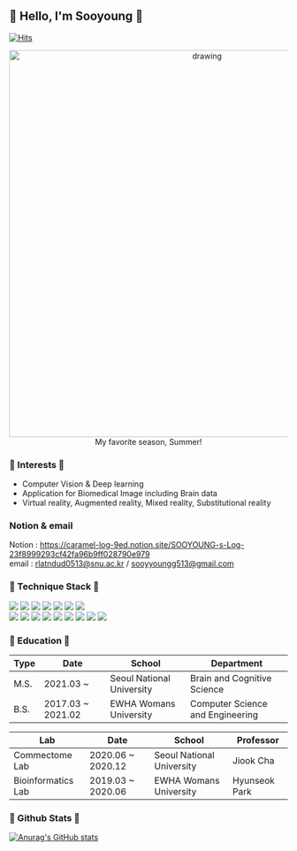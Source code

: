 
<!--
**Sooyyoungg/Sooyyoungg** is a ✨ _special_ ✨ repository because its `README.md` (this file) appears on your GitHub profile.

Here are some ideas to get you started:

- 🔭 I’m currently working on ...
- 🌱 I’m currently learning ...
- 👯 I’m looking to collaborate on ...
- 🤔 I’m looking for help with ...
- 💬 Ask me about ...
- 📫 How to reach me: ...
- 😄 Pronouns: ...
- ⚡ Fun fact: ...
-->
  
## 🍑 Hello, I'm Sooyoung 🍑
[![Hits](https://hits.seeyoufarm.com/api/count/incr/badge.svg?url=https%3A%2F%2Fgithub.com%2FSooyyoungg&count_bg=%23FFC3CF&title_bg=%23FF4159&icon=nim.svg&icon_color=%23E7E7E7&title=hits&edge_flat=false)](https://hits.seeyoufarm.com)

<div align="center">
<img src='[https://frog00.tistory.com/66](https://t1.daumcdn.net/cfile/tistory/9998D53B5A9ACE6206)' alt="drawing" width="700"/>    </div>      
<div align="center">My favorite season, Summer!</div>

  
### 🌸 Interests 🌸
* Computer Vision & Deep learning      
* Application for Biomedical Image including Brain data
* Virtual reality, Augmented reality, Mixed reality, Substitutional reality       


### Notion & email
Notion : <https://caramel-log-9ed.notion.site/SOOYOUNG-s-Log-23f8999293cf42fa96b9ff028790e979>         
email : rlatndud0513@snu.ac.kr / sooyyoungg513@gmail.com            

### 🔨 Technique Stack 🔨
<code><img src="https://img.shields.io/badge/Python-3776AB?style=flat&logo=Python&logoColor=white"></code>
<code><img src="https://img.shields.io/badge/Jupyter-F37626?style=flat&logo=Jupyter&logoColor=white"></code>
<code><img src="https://img.shields.io/badge/Shell-FFD500?style=flat&logo=Shell&logoColor=white"></code>
<code><img src="https://img.shields.io/badge/Linux-FCC624?style=flat&logo=Linux&logoColor=white"></code>
<code><img src="https://img.shields.io/badge/Docker-2496ED?style=flat&logo=Docker&logoColor=white"></code>
<code><img src="https://img.shields.io/badge/GitHub-181717?style=flat&logo=GitHub&logoColor=white"></code>
<code><img src="https://img.shields.io/badge/Git-F05032?style=flat&logo=Git&logoColor=white"></code>     
<code><img src="https://img.shields.io/badge/C-A8B9CC?style=flat&logo=C&logoColor=white"></code>
<code><img src="https://img.shields.io/badge/Visual Studio-5C2D91?style=flat&logo=Visual Studio&logoColor=white"></code>
<code><img src="https://img.shields.io/badge/JAVA-007396?style=flat&logo=Java&logoColor=white"></code>
<code><img src="https://img.shields.io/badge/Eclipse IDE-2C2255?style=flat&logo=Eclipse IDE&logoColor=white"></code>
<code><img src="https://img.shields.io/badge/MySQL-4479A1?style=flat&logo=MySQL&logoColor=white"></code>
<code><img src="https://img.shields.io/badge/PHP-777BB4?style=flat&logo=PHP&logoColor=white"></code>
<code><img src="https://img.shields.io/badge/Android Studio-3DDC84?style=flat&logo=Android Studio&logoColor=white"></code>
<code><img src="https://img.shields.io/badge/Raspberry Pi-A22846?style=flat&logo=Raspberry Pi&logoColor=white"></code>
<code><img src="https://img.shields.io/badge/Firebase-FFCA28?style=flat&logo=Firebase&logoColor=white"></code>


### 🎈 Education 🎈
Type  | Date  | School | Department
------|------ | -------|-----
M.S.  | 2021.03 ~ | Seoul National University | Brain and Cognitive Science
B.S.  | 2017.03 ~ 2021.02 | EWHA Womans University | Computer Science and Engineering

Lab  | Date  | School | Professor
------|------ | -------|-----
Commectome Lab  | 2020.06 ~ 2020.12 | Seoul National University | Jiook Cha
Bioinformatics Lab   | 2019.03 ~ 2020.06 | EWHA Womans University | Hyunseok Park

### 🍒 Github Stats 🍒
[![Anurag's GitHub stats](https://github-readme-stats.vercel.app/api?username=Sooyyoungg&title_color=FFF&text_color=ffc0cb&bg_color=DEG,F36,F99)](https://github.com/anuraghazra/github-readme-stats)

